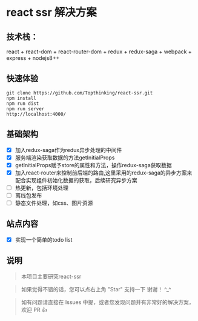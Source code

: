 # react ssr 解决方案

## 技术栈：
react + react-dom + react-router-dom + redux + redux-saga + webpack + express + nodejs8++

## 快速体验
```shell
git clone https://github.com/Topthinking/react-ssr.git
npm install
npm run dist
npm run server 
http://localhost:4000/ 
```

## 基础架构
- [x] 加入redux-saga作为redux异步处理的中间件
- [x] 服务端渲染获取数据的方法getInitialProps
- [x] getInitialProps赋予store的属性和方法，操作redux-saga获取数据
- [x] 加入react-router来控制前后端的路由,这里采用的redux-saga的异步方案来配合实现组件初始化数据的获取，后续研究异步方案
- [ ] 热更新，包括环境处理
- [ ] 离线包发布
- [ ] 静态文件处理，如css、图片资源

## 站点内容
- [x] 实现一个简单的todo list

## 说明

>  本项目主要研究react-ssr

>  如果觉得不错的话，您可以点右上角 "Star" 支持一下 谢谢！ ^_^

>  如有问题请直接在 Issues 中提，或者您发现问题并有非常好的解决方案，欢迎 PR 👍